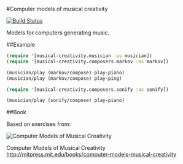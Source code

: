 #Computer models of musical creativity

[![Build Status](https://travis-ci.org/josephwilk/musical-creativity.png?branch=master)](https://travis-ci.org/josephwilk/musical-creativity)

Models for computers generating music.

##Example

```clojure
(require '[musical-creativity.musician :as musician])
(require '[musical-creativity.composers.markov :as markov])

(musician/play (markov/compose) play-piano)
(musician/play (markov/compose) play-ping)

(require '[musical-creativity.composers.sonify :as sonify])

(musician/play (sonify/compose) play-piano)
```

##Book

Based on exercises from:

![Computer Models of Musical Creativity](http://mitpress.mit.edu/covers/9780262033381.jpg)

Computer Models of Musical Creativity http://mitpress.mit.edu/books/computer-models-musical-creativity
